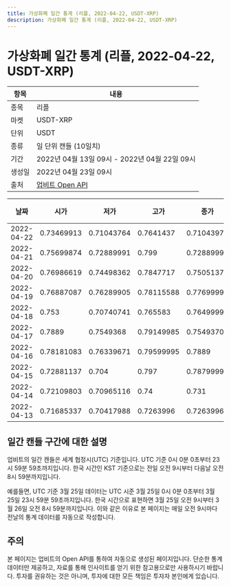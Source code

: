 ```yaml
---
title: 가상화폐 일간 통계 (리플, 2022-04-22, USDT-XRP)
description: 가상화폐 일간 통계 (리플, 2022-04-22, USDT-XRP)
---
```



가상화폐 일간 통계 (리플, 2022-04-22, USDT-XRP)
===

|항목|내용|
|--|--|
|종목|리플|
|마켓|USDT-XRP|
|단위|USDT|
|종류|일 단위 캔들 (10일치)|
|기간|2022년 04월 13일 09시 - 2022년 04월 22일 09시|
|생성일|2022년 04월 23일 09시|
|출처|[업비트 Open API](https://docs.upbit.com)|


|날짜|시가|저가|고가|종가|비고|
|--|--|--|--|--|--|
|2022-04-22|0.73469913|0.71043764|0.7641437|0.71043979|    |
|2022-04-21|0.75699874|0.72889991|0.799|0.72889991|    |
|2022-04-20|0.76986619|0.74498362|0.7847717|0.75051378|    |
|2022-04-19|0.76887087|0.76289905|0.78115588|0.77699999|    |
|2022-04-18|0.753|0.70740741|0.765583|0.76499995|    |
|2022-04-17|0.7889|0.7549368|0.79149985|0.75493705|    |
|2022-04-16|0.78181083|0.76339671|0.79599995|0.7889|    |
|2022-04-15|0.72881137|0.704|0.797|0.78799999|    |
|2022-04-14|0.72109803|0.70965116|0.74|0.731|    |
|2022-04-13|0.71685337|0.70417988|0.7263996|0.7263996|    |


일간 캔들 구간에 대한 설명
---


업비트의 일간 캔들은 세계 협정시(UTC) 기준입니다. 
UTC 기준 0시 0분 0초부터 23시 59분 59초까지입니다. 
한국 시간인 KST 기준으로는 전일 오전 9시부터 다음날 오전 8시 59분까지입니다. 


예를들면, UTC 기준 3월 25일 데이터는 UTC 시준 3월 25일 0시 0분 0초부터 3월 25일 23시 59분 59초까지입니다. 
한국 시간으로 표현하면 3월 25일 오전 9시부터 3월 26일 오전 8시 59분까지입니다. 
이와 같은 이유로 본 페이지는 매일 오전 9시마다 전날의 통계 데이터를 자동으로 작성합니다. 


주의
---


본 페이지는 업비트의 Open API를 통하여 자동으로 생성된 페이지입니다. 
단순한 통계 데이터만 제공하고, 자료를 통해 인사이트를 얻기 위한 참고용으로만 사용하시기 바랍니다. 
투자를 권유하는 것은 아니며, 투자에 대한 모든 책임은 투자자 본인에게 있습니다. 
